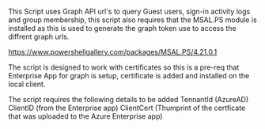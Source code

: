 This Script uses Graph API url's to query Guest users, sign-in activity logs and group membership, this script also requires that the 
MSAL.PS module is installed as this is used to generate the graph token use to access the diffrent graph urls.

https://www.powershellgallery.com/packages/MSAL.PS/4.21.0.1

The script is designed to work with certificates so this is a pre-req that Enterprise App for graph is setup, certificate is added and
installed on the local client. 

The script requires the following details to be added 
TennantId (AzureAD) 
ClientID (from the Enterprise app)
ClientCert (Thumprint of the certficate that was uploaded to the Azure Enterprise app)

